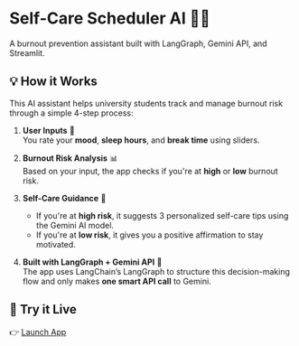 # Self-Care Scheduler AI 🤖🧘

A burnout prevention assistant built with LangGraph, Gemini API, and Streamlit.

## 💡 How it Works

This AI assistant helps university students track and manage burnout risk through a simple 4-step process:

1. **User Inputs** 🧠  
   You rate your **mood**, **sleep hours**, and **break time** using sliders.

2. **Burnout Risk Analysis** 📊  
   Based on your input, the app checks if you're at **high** or **low** burnout risk.

3. **Self-Care Guidance** 💌  
   - If you're at **high risk**, it suggests 3 personalized self-care tips using the Gemini AI model.  
   - If you're at **low risk**, it gives you a positive affirmation to stay motivated.

4. **Built with LangGraph + Gemini API** 🤖  
   The app uses LangChain’s LangGraph to structure this decision-making flow and only makes **one smart API call** to Gemini.
## 🌟 Try it Live
👉 [Launch App](https://ai-for-burnout-prevention-project.streamlit.app/)
